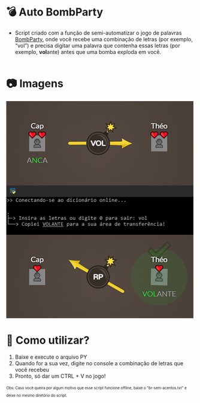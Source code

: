 # __💣 Auto BombParty__
- Script criado com a função de semi-automatizar o jogo de palavras [BombParty](https://jklm.fun/), onde você recebe uma combinação de letras (por exemplo, “vol”) e precisa digitar uma palavra que contenha essas letras (por exemplo, **vol**ante) antes que uma bomba exploda em você.<br><br>

# __📷 Imagens__
![](/img_exemplo.png?raw=true "Exemplo")<br>

# __🤔 Como utilizar?__
1. Baixe e execute o arquivo PY<br>
2. Quando for a sua vez, digite no console a combinação de letras que você recebeu<br>
3. Pronto, só dar um CTRL + V no jogo!<br>

<sub><sup>Obs: Caso você queira por algum motivo que esse script funcione offline, baixe o "br-sem-acentos.txt" e deixe no mesmo diretório do script.</sup></sub>
